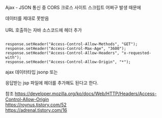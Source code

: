 Ajax - JSON 통신 중 CORS 크로스 사이트 스크립트 어쩌구 발생 때문에<p>
데이터를 제대로 못받음
<br><br>
URL 호출하는 자바 소스코드에 헤더 추가

<pre><code>
response.setHeader("Access-Control-Allow-Methods", "GET");
response.setHeader("Access-Control-Max-Age", "3600");
response.setHeader("Access-Control-Allow-Headers", "x-requested-with");
response.setHeader("Access-Control-Allow-Origin", "*");
</code></pre>

ajax 데이터타입 jsonp 또는 <p>
응답받는 jsp 파일에 헤더를 추가해도 된다고 한다.


참조
https://developer.mozilla.org/ko/docs/Web/HTTP/Headers/Access-Control-Allow-Origin <br>
https://roynus.tistory.com/52 <br>
https://adrenal.tistory.com/16
